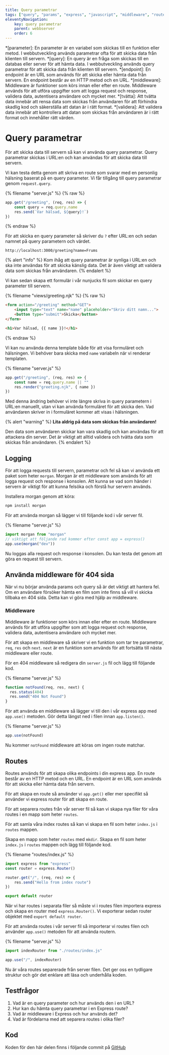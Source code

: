 ```yaml
---
title: Query parametrar
tags: ["query", "params", "express", "javascript", "middleware", "routes", "logging"]
eleventyNavigation:
    key: query parametrar
    parent: webbserver
    order: 6
---
```

*[parameter]: En parameter är en variabel som skickas till en funktion eller metod. I webbutveckling används parametrar ofta för att skicka data från klienten till servern.
*[query]: En query är en fråga som skickas till en databas eller server för att hämta data. I webbutveckling används query parametrar för att skicka data från klienten till servern.
*[endpoint]: En endpoint är en URL som används för att skicka eller hämta data från servern. En endpoint består av en HTTP metod och en URL.
*[middleware]: Middleware är funktioner som körs innan eller efter en route. Middleware används för att utföra uppgifter som att logga request och response, validera data, autentisera användare och mycket mer.
*[tvätta]: Att tvätta data innebär att rensa data som skickas från användaren för att förhindra skadlig kod och säkerställa att datan är i rätt format.
*[validera]: Att validera data innebär att kontrollera att datan som skickas från användaren är i rätt format och innehåller rätt värden.

# Query parametrar

För att skicka data till servern så kan vi använda query parametrar. Query parametrar skickas i URL:en och kan användas för att skicka data till servern.

Vi kan testa detta genom att skriva en route som svarar med en personlig hälsning baserat på en query parameter. Vi får tillgång till query parametrar genom `request.query`.

{% filename "server.js" %}
{% raw %}
```js
app.get("/greeting", (req, res) => {
    const query = req.query.name
    res.send(`Var hälsad, ${query}!`)
})
```
{% endraw %}

För att skicka en query parameter så skriver du `?` efter URL:en och sedan namnet på query parametern och värdet.

```
http://localhost:3000/greeting?name=Frums
```

{% alert "info" %}
Kom ihåg att query parametrar är synliga i URL:en och ska inte användas för att skicka känslig data. Det är även viktigt att validera data som skickas från användaren.
{% endalert %}

Vi kan sedan skapa ett formulär i vår nunjucks fil som skickar en query parameter till servern.

{% filename "views/greeting.njk" %}
{% raw %}
```html
<form action="/greeting" method="GET">
    <input type="text" name="name" placeholder="Skriv ditt namn...">
    <button type="submit">Skicka</button>
</form>

<h1>Var hälsad, {{ name }}!</h1>
```
{% endraw %}

Vi kan nu använda denna template både för att visa formuläret och hälsningen. Vi behöver bara skicka med `name` variabeln när vi renderar templaten.

{% filename "server.js" %}
```js
app.get("/greeting", (req, res) => {
    const name = req.query.name || ""
    res.render("greeting.njk", { name })
})
```

Med denna ändring behöver vi inte längre skriva in query parametern i URL:en manuellt, utan vi kan använda formuläret för att skicka den. Vad användaren skriver in i formuläret kommer att visas i hälsningen.

{% alert "warning" %}
<strong>Lita aldrig på data som skickas från användaren!</strong>

Den data som användaren skickar kan vara skadlig och kan användas för att attackera din server. Det är viktigt att alltid validera och tvätta data som skickas från användaren.
{% endalert %}

## Logging

För att logga requests till servern, parametrar och fel så kan vi använda ett paket som heter `morgan`. Morgan är ett middleware som används för att logga request och response i konsolen. Att kunna se vad som händer i servern är viktigt för att kunna felsöka och förstå hur servern används.

Installera morgan genom att köra:

```bash
npm install morgan
```

För att använda morgan så lägger vi till följande kod i vår server fil.

{% filename "server.js" %}
```js
import morgan from "morgan"
// viktigt att följande rad kommer efter const app = express()
app.use(morgan("dev"))
```

Nu loggas alla request och response i konsolen. Du kan testa det genom att göra en request till servern.

## Använda middleware för 404 sida

När vi nu börjar använda params och query så är det viktigt att hantera fel. Om en användare försöker hämta en film som inte finns så vill vi skicka tillbaka en 404 sida. Detta kan vi göra med hjälp av middleware.

### Middleware

Middleware är funktioner som körs innan eller efter en route. Middleware används för att utföra uppgifter som att logga request och response, validera data, autentisera användare och mycket mer.

För att skapa en middleware så skriver vi en funktion som tar tre parametrar, `req`, `res` och `next`. `next` är en funktion som används för att fortsätta till nästa middleware eller route.

För en 404 middleware så redigera din `server.js` fil och lägg till följande kod.

{% filename "server.js" %}
```js
function notFound(req, res, next) {
  res.status(404)
  res.send("404 Not Found")
}
```

För att använda en middleware så lägger vi till den i vår express app med `app.use()` metoden. Gör detta längst ned i filen innan `app.listen()`.

{% filename "server.js" %}
```js
app.use(notFound)
```

Nu kommer `notFound` middleware att köras om ingen route matchar.

## Routes

Routes används för att skapa olika endpoints i din express app. En route består av en HTTP metod och en URL. En endpoint är en URL som används för att skicka eller hämta data från servern.

För att skapa en route så använder vi `app.get()` eller mer specifikt så använder vi express router för att skapa en route.

För att separera routes från vår server fil så kan vi skapa nya filer för våra routes i en mapp som heter `routes`.

För att samla våra index routes så kan vi skapa en fil som heter `index.js` i `routes` mappen.

Skapa en mapp som heter `routes` med `mkdir`. Skapa en fil som heter `index.js` i `routes` mappen och lägg till följande kod.

{% filename "routes/index.js" %}
```js
import express from "express"
const router = express.Router()

router.get("/", (req, res) => {
    res.send("Hello from index route")
})

export default router
```

När vi har routes i separata filer så måste vi i routes filen importera express och skapa en router med `express.Router()`.
Vi exporterar sedan router objektet med `export default router`.

För att använda routes i vår server fil så importerar vi routes filen och använder `app.use()` metoden för att använda routern.

{% filename "server.js" %}
```js
import indexRouter from "./routes/index.js"

app.use("/", indexRouter)
```

Nu är våra routes separerade från server filen. Det ger oss en tydligare struktur och gör det enklare att läsa och underhålla koden.

## Testfrågor

1. Vad är en query parameter och hur används den i en URL?
2. Hur kan du hämta query parametrar i en Express route?
3. Vad är middleware i Express och hur används det?
4. Vad är fördelarna med att separera routes i olika filer?

## Kod 

Koden för den här delen finns i följande commit på [GitHub](https://github.com/jensadev/wsp1-kurs/commit/012991d8444fba10a67d1928cbc1495ce5ec0e44)
